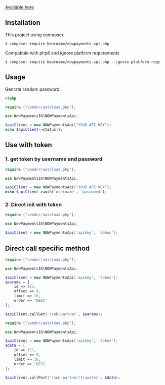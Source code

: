 
[Available here](https://packagist.org/packages/bearname/nowpayments-api-php)

## Installation
This project using composer.
```
$ composer require bearname/nowpayments-api-php 
```

Compatible with php8 and ignore platform requirements
```
$ composer require bearname/nowpayments-api-php --ignore-platform-reqs
```

## Usage
Genrate random password.
```php
<?php

require ("vendor/autoload.php");

use NowPaymentsIO\NOWPaymentsApi;

$apiClient = new NOWPaymentsApi("YOUR API KEY");
echo $apiClient->status();
```


## Use with token
### 1. get token by username and password

```php
require ("vendor/autoload.php");

use NowPaymentsIO\NOWPaymentsApi;

$apiClient = new NOWPaymentsApi("YOUR API KEY");
echo $apiClient->auth('username', 'password');

```

### 2. Direct init with token 
```php
require ("vendor/autoload.php");

use NowPaymentsIO\NOWPaymentsApi;

$apiClient = new NOWPaymentsApi('apiKey', 'token');

``` 

## Direct call specific method
```php
require ("vendor/autoload.php");

use NowPaymentsIO\NOWPaymentsApi;

$apiClient = new NOWPaymentsApi('apiKey', 'token');
$params = [
    id => 111,
    offset => 0,
    limit => 10,
    order => 'DESC'
];

$apiClient.callGet('/sub-partner', $params);

``` 


```php
require ("vendor/autoload.php");

use NowPaymentsIO\NOWPaymentsApi;

$apiClient = new NOWPaymentsApi('apiKey', 'token');
$data = [
    id => 111,
    offset => 0,
    limit => 10,
    order => 'DESC'
];

$apiClient.callPost('/sub-partner/transfer', $data);

```